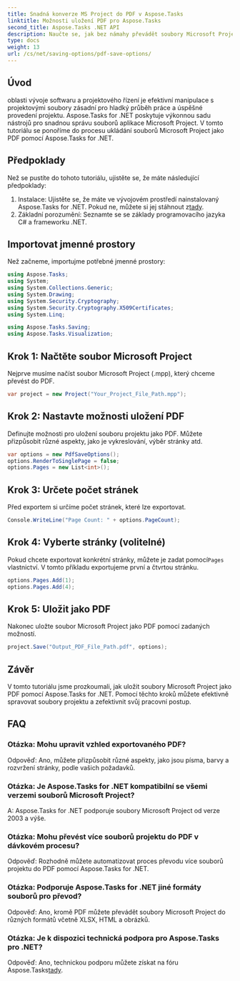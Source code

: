 ```yaml
---
title: Snadná konverze MS Project do PDF v Aspose.Tasks
linktitle: Možnosti uložení PDF pro Aspose.Tasks
second_title: Aspose.Tasks .NET API
description: Naučte se, jak bez námahy převádět soubory Microsoft Project do PDF pomocí Aspose.Tasks for .NET. Vylepšete svůj pracovní postup projektového řízení.
type: docs
weight: 13
url: /cs/net/saving-options/pdf-save-options/
---
```

## Úvod
oblasti vývoje softwaru a projektového řízení je efektivní manipulace s projektovými soubory zásadní pro hladký průběh práce a úspěšné provedení projektu. Aspose.Tasks for .NET poskytuje výkonnou sadu nástrojů pro snadnou správu souborů aplikace Microsoft Project. V tomto tutoriálu se ponoříme do procesu ukládání souborů Microsoft Project jako PDF pomocí Aspose.Tasks for .NET. 
## Předpoklady
Než se pustíte do tohoto tutoriálu, ujistěte se, že máte následující předpoklady:
1.  Instalace: Ujistěte se, že máte ve vývojovém prostředí nainstalovaný Aspose.Tasks for .NET. Pokud ne, můžete si jej stáhnout z[tady](https://releases.aspose.com/tasks/net/).
2. Základní porozumění: Seznamte se se základy programovacího jazyka C# a frameworku .NET.

## Importovat jmenné prostory
Než začneme, importujme potřebné jmenné prostory:
```csharp
using Aspose.Tasks;
using System;
using System.Collections.Generic;
using System.Drawing;
using System.Security.Cryptography;
using System.Security.Cryptography.X509Certificates;
using System.Linq;

using Aspose.Tasks.Saving;
using Aspose.Tasks.Visualization;
```

## Krok 1: Načtěte soubor Microsoft Project
Nejprve musíme načíst soubor Microsoft Project (.mpp), který chceme převést do PDF.
```csharp
var project = new Project("Your_Project_File_Path.mpp");
```
## Krok 2: Nastavte možnosti uložení PDF
Definujte možnosti pro uložení souboru projektu jako PDF. Můžete přizpůsobit různé aspekty, jako je vykreslování, výběr stránky atd.
```csharp
var options = new PdfSaveOptions();
options.RenderToSinglePage = false;
options.Pages = new List<int>();
```
## Krok 3: Určete počet stránek
Před exportem si určíme počet stránek, které lze exportovat.
```csharp
Console.WriteLine("Page Count: " + options.PageCount);
```
## Krok 4: Vyberte stránky (volitelné)
 Pokud chcete exportovat konkrétní stránky, můžete je zadat pomocí`Pages` vlastnictví. V tomto příkladu exportujeme první a čtvrtou stránku.
```csharp
options.Pages.Add(1);
options.Pages.Add(4);
```
## Krok 5: Uložit jako PDF
Nakonec uložte soubor Microsoft Project jako PDF pomocí zadaných možností.
```csharp
project.Save("Output_PDF_File_Path.pdf", options);
```

## Závěr
V tomto tutoriálu jsme prozkoumali, jak uložit soubory Microsoft Project jako PDF pomocí Aspose.Tasks for .NET. Pomocí těchto kroků můžete efektivně spravovat soubory projektu a zefektivnit svůj pracovní postup.
## FAQ
### Otázka: Mohu upravit vzhled exportovaného PDF?
Odpověď: Ano, můžete přizpůsobit různé aspekty, jako jsou písma, barvy a rozvržení stránky, podle vašich požadavků.
### Otázka: Je Aspose.Tasks for .NET kompatibilní se všemi verzemi souborů Microsoft Project?
A: Aspose.Tasks for .NET podporuje soubory Microsoft Project od verze 2003 a výše.
### Otázka: Mohu převést více souborů projektu do PDF v dávkovém procesu?
Odpověď: Rozhodně můžete automatizovat proces převodu více souborů projektu do PDF pomocí Aspose.Tasks for .NET.
### Otázka: Podporuje Aspose.Tasks for .NET jiné formáty souborů pro převod?
Odpověď: Ano, kromě PDF můžete převádět soubory Microsoft Project do různých formátů včetně XLSX, HTML a obrázků.
### Otázka: Je k dispozici technická podpora pro Aspose.Tasks pro .NET?
 Odpověď: Ano, technickou podporu můžete získat na fóru Aspose.Tasks[tady](https://forum.aspose.com/c/tasks/15).